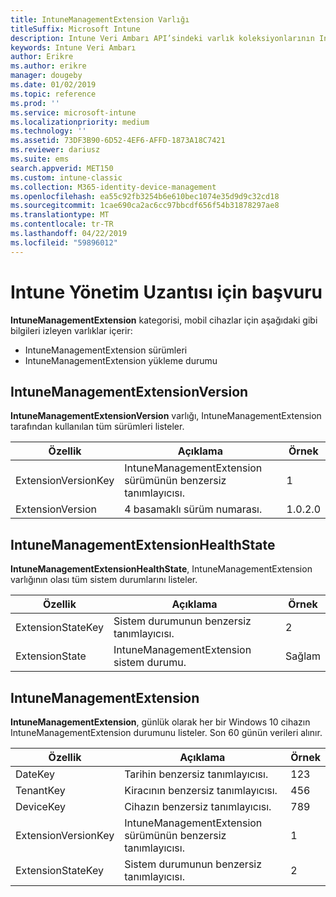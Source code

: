 ```yaml
---
title: IntuneManagementExtension Varlığı
titleSuffix: Microsoft Intune
description: Intune Veri Ambarı API’sindeki varlık koleksiyonlarının IntuneManagementExtension Varlığı kategorisi için başvuru konusu.
keywords: Intune Veri Ambarı
author: Erikre
ms.author: erikre
manager: dougeby
ms.date: 01/02/2019
ms.topic: reference
ms.prod: ''
ms.service: microsoft-intune
ms.localizationpriority: medium
ms.technology: ''
ms.assetid: 73DF3B90-6D52-4EF6-AFFD-1873A18C7421
ms.reviewer: dariusz
ms.suite: ems
search.appverid: MET150
ms.custom: intune-classic
ms.collection: M365-identity-device-management
ms.openlocfilehash: ea55c92fb3254b6e610bec1074e35d9d9c32cd18
ms.sourcegitcommit: 1cae690ca2ac6cc97bbcdf656f54b31878297ae8
ms.translationtype: MT
ms.contentlocale: tr-TR
ms.lasthandoff: 04/22/2019
ms.locfileid: "59896012"
---
```

# <a name="reference-for-intune-management-extension"></a>Intune Yönetim Uzantısı için başvuru

**IntuneManagementExtension** kategorisi, mobil cihazlar için aşağıdaki gibi bilgileri izleyen varlıklar içerir:

  -  IntuneManagementExtension sürümleri
  -  IntuneManagementExtension yükleme durumu

## <a name="intunemanagementextensionversion"></a>IntuneManagementExtensionVersion

**IntuneManagementExtensionVersion** varlığı, IntuneManagementExtension tarafından kullanılan tüm sürümleri listeler.

| Özellik  | Açıklama | Örnek |
|---------|------------|--------|
| ExtensionVersionKey |IntuneManagementExtension sürümünün benzersiz tanımlayıcısı. | 1 |
| ExtensionVersion |4 basamaklı sürüm numarası. |1.0.2.0 |

## <a name="intunemanagementextensionhealthstate"></a>IntuneManagementExtensionHealthState

**IntuneManagementExtensionHealthState**, IntuneManagementExtension varlığının olası tüm sistem durumlarını listeler.

| Özellik  | Açıklama | Örnek |
|---------|------------|--------|
| ExtensionStateKey |Sistem durumunun benzersiz tanımlayıcısı. | 2 |
| ExtensionState |IntuneManagementExtension sistem durumu. | Sağlam |

## <a name="intunemanagementextension"></a>IntuneManagementExtension

**IntuneManagementExtension**, günlük olarak her bir Windows 10 cihazın IntuneManagementExtension durumunu listeler.
Son 60 günün verileri alınır. 


|      Özellik       |                         Açıklama                         | Örnek |
|---------------------|-------------------------------------------------------------|---------|
|       DateKey       |               Tarihin benzersiz tanımlayıcısı.                |   123   |
|      TenantKey      |              Kiracının benzersiz tanımlayıcısı.               |   456   |
|      DeviceKey      |              Cihazın benzersiz tanımlayıcısı.               |   789   |
| ExtensionVersionKey | IntuneManagementExtension sürümünün benzersiz tanımlayıcısı. |    1    |
|  ExtensionStateKey  |             Sistem durumunun benzersiz tanımlayıcısı.              |    2    |

